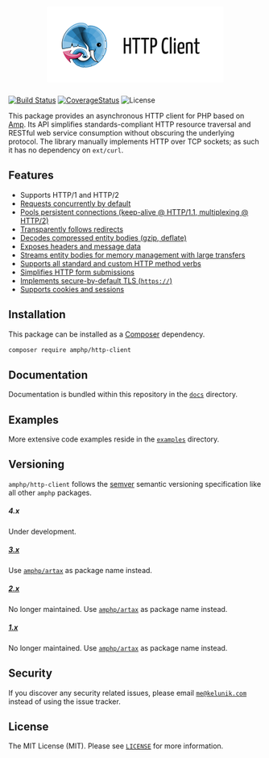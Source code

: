<h1 align="center"><img src="https://raw.githubusercontent.com/amphp/logo/master/repos/http-client.png?v=05-11-2019" alt="HTTP Client" width="350"></h1>

[![Build Status](https://img.shields.io/travis/amphp/http-client/master.svg?style=flat-square)](https://travis-ci.org/amphp/http-client)
[![CoverageStatus](https://img.shields.io/coveralls/amphp/http-client/master.svg?style=flat-square)](https://coveralls.io/github/amphp/http-client?branch=master)
![License](https://img.shields.io/badge/license-MIT-blue.svg?style=flat-square)

This package provides an asynchronous HTTP client for PHP based on [Amp](https://github.com/amphp/amp). Its API simplifies standards-compliant HTTP resource traversal and RESTful web service consumption without obscuring the underlying protocol. The library manually implements HTTP over TCP sockets; as such it has no dependency on `ext/curl`.

## Features

 - Supports HTTP/1 and HTTP/2
 - [Requests concurrently by default](./examples/6-concurrent-requests.php)
 - [Pools persistent connections (keep-alive @ HTTP/1.1, multiplexing @ HTTP/2)](./examples/10-connection-pooling.php)
 - [Transparently follows redirects](https://amphp.org/http-client/follow-redirects)
 - [Decodes compressed entity bodies (gzip, deflate)](./examples/12-gzip.php)
 - [Exposes headers and message data](./examples/1-get-request.php)
 - [Streams entity bodies for memory management with large transfers](./examples/5-streaming-responses.php)
 - [Supports all standard and custom HTTP method verbs](https://amphp.org/http-client/requests#request-method)
 - [Simplifies HTTP form submissions](./examples/4-forms.php)
 - [Implements secure-by-default TLS (`https://`)](./examples/1-get-request.php)
 - [Supports cookies and sessions](https://github.com/amphp/http-client-cookies)

## Installation

This package can be installed as a [Composer](https://getcomposer.org/) dependency.

```bash
composer require amphp/http-client
```

## Documentation

Documentation is bundled within this repository in the [`docs`](./docs) directory.

## Examples

More extensive code examples reside in the [`examples`](./examples) directory.

## Versioning

`amphp/http-client` follows the [semver](http://semver.org/) semantic versioning specification like all other `amphp` packages.

##### 4.x

Under development.

##### [3.x](https://github.com/amphp/artax/tree/master)

Use [`amphp/artax`](https://github.com/amphp/artax) as package name instead.

##### [2.x](https://github.com/amphp/artax/tree/2.x)

No longer maintained. Use [`amphp/artax`](https://github.com/amphp/artax) as package name instead.

##### [1.x](https://github.com/amphp/artax/tree/1.x)

No longer maintained. Use [`amphp/artax`](https://github.com/amphp/artax) as package name instead.

## Security

If you discover any security related issues, please email [`me@kelunik.com`](mailto:me@kelunik.com) instead of using the issue tracker.

## License

The MIT License (MIT). Please see [`LICENSE`](./LICENSE) for more information.
